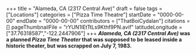 +++
title = "Alameda, CA (2317 Central Ave)"
draft = false
tags = ["Locations"]
categories = ["Pizza Time Theatre"]
startDate = "0000-00-00"
endDate = "0000-00-00"
contributors = ["ThatBoiCydalan"]
citations = []
pageThumbnailFile = "rYUN1lEtTtLs9Kthf9PN.avif"
latitudeLongitude = ["37.76318587","-122.2447906"]
+++
***Alameda, CA (2317 Central Ave)* was a planned *Pizza Time Theater* that was supposed to be leased inside a historic theater, but was scrapped on July 7, 1983.**
